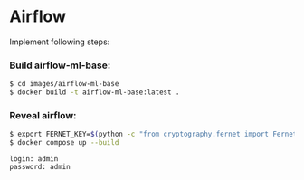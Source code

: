 # Airflow
Implement following steps:

### Build airflow-ml-base:
```bash
$ cd images/airflow-ml-base
$ docker build -t airflow-ml-base:latest .
```

### Reveal airflow:
```bash
$ export FERNET_KEY=$(python -c "from cryptography.fernet import Fernet; FERNET_KEY = Fernet.generate_key().decode(); print(FERNET_KEY)")
$ docker compose up --build
```

~~~
login: admin
password: admin
~~~

